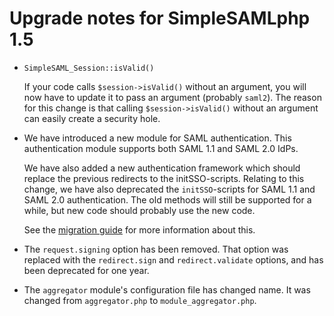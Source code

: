 Upgrade notes for SimpleSAMLphp 1.5
===================================

  * `SimpleSAML_Session::isValid()`

    If your code calls `$session->isValid()` without an argument, you will now have to update it to pass an argument (probably `saml2`).
    The reason for this change is that calling `$session->isValid()` without an argument can easily create a security hole.


  * We have introduced a new module for SAML authentication.
    This authentication module supports both SAML 1.1 and SAML 2.0 IdPs.

    We have also added a new authentication framework which should replace the previous redirects to the initSSO-scripts.
    Relating to this change, we have also deprecated the `initSSO`-scripts for SAML 1.1 and SAML 2.0 authentication.
    The old methods will still be supported for a while, but new code should probably use the new code.

    See the [migration guide](simplesamlphp-sp-migration) for more information about this.

  * The `request.signing` option has been removed.
    That option was replaced with the `redirect.sign` and `redirect.validate` options, and has been deprecated for one year.

  * The `aggregator` module's configuration file has changed name.
    It was changed from `aggregator.php` to `module_aggregator.php`.
